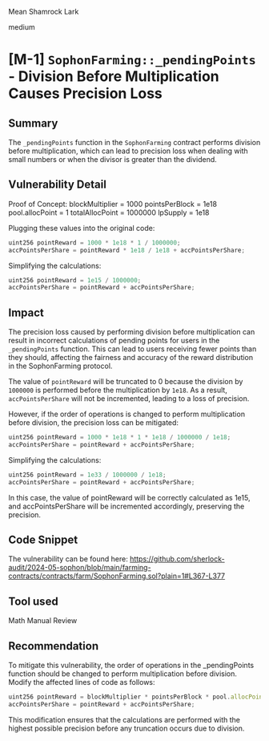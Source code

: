 Mean Shamrock Lark

medium

# [M-1] `SophonFarming::_pendingPoints` - Division Before Multiplication Causes Precision Loss

## Summary
The `_pendingPoints` function in the `SophonFarming` contract performs division before multiplication, which can lead to precision loss when dealing with small numbers or when the divisor is greater than the dividend. 

## Vulnerability Detail
Proof of Concept:
blockMultiplier = 1000
pointsPerBlock = 1e18
pool.allocPoint = 1
totalAllocPoint = 1000000
lpSupply = 1e18

Plugging these values into the original code:
```javascript
uint256 pointReward = 1000 * 1e18 * 1 / 1000000;
accPointsPerShare = pointReward * 1e18 / 1e18 + accPointsPerShare;
```

Simplifying the calculations:
```javascript
uint256 pointReward = 1e15 / 1000000;
accPointsPerShare = pointReward + accPointsPerShare;
```

## Impact
The precision loss caused by performing division before multiplication can result in incorrect calculations of pending points for users in the `_pendingPoints` function. This can lead to users receiving fewer points than they should, affecting the fairness and accuracy of the reward distribution in the SophonFarming protocol.

The value of `pointReward` will be truncated to 0 because the division by `1000000` is performed before the multiplication by `1e18`. As a result, `accPointsPerShare` will not be incremented, leading to a loss of precision.

However, if the order of operations is changed to perform multiplication before division, the precision loss can be mitigated:
```javascript
uint256 pointReward = 1000 * 1e18 * 1 * 1e18 / 1000000 / 1e18;
accPointsPerShare = pointReward + accPointsPerShare;
```
Simplifying the calculations:
```javascript
uint256 pointReward = 1e33 / 1000000 / 1e18;
accPointsPerShare = pointReward + accPointsPerShare;
```
In this case, the value of pointReward will be correctly calculated as 1e15, and accPointsPerShare will be incremented accordingly, preserving the precision.

## Code Snippet
The vulnerability can be found here:
https://github.com/sherlock-audit/2024-05-sophon/blob/main/farming-contracts/contracts/farm/SophonFarming.sol?plain=1#L367-L377

## Tool used
Math
Manual Review

## Recommendation
To mitigate this vulnerability, the order of operations in the _pendingPoints function should be changed to perform multiplication before division. Modify the affected lines of code as follows:
```javascript
uint256 pointReward = blockMultiplier * pointsPerBlock * pool.allocPoint * 1e18 / totalAllocPoint / lpSupply;
accPointsPerShare = pointReward + accPointsPerShare;
```
This modification ensures that the calculations are performed with the highest possible precision before any truncation occurs due to division.
